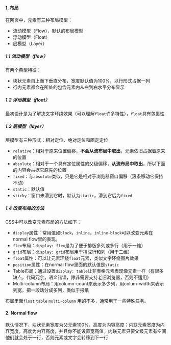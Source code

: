 #### 1. 布局

在网页中，元素有三种布局模型：

- 流动模型（Flow），默认的布局模型
- 浮动模型（Float）
- 层模型（Layer）

##### 1.1 流动模型（flow）

有两个典型特征：

- 块状元素自上而下垂直分布，宽度默认值为100%，以行形式占据一列
- 行内元素都会在所处的包含元素内从左到右水平分布显示

##### 1.2 浮动模型（float）

最初设计是为了解决文字环绕效果（可以理解`float`许多特性），`float`具有包裹性

##### 1.3 层模型（layer）

层模型有三种形式：相对定位、绝对定位和固定定位

- `relative`：相对于原来位置偏移，**不会从流布局中取出**，元素依旧占据着原来的位置
- `absolute`：相对于一个具有定位属性的父级偏移，**从流布局中取出**，所以下面的内容会占据它原先的位置
- `fixed`：与`absolute`类似，只是它是相对于浏览器窗口偏移（滚条移动它保持不动）
- `static`：默认值
- `sticky`：窗口未滑到它时，默认为`static`，滑到它后为`fixed`

##### 1.4 改变布局的方法

CSS中可以改变元素布局的方法如下：

- `display`属性：常用值如`block`，`inline`，`inline-block`可以改变元素在normal flow里的表现。
- `flex`布局：`display: flex`是为了便于排版多列或多行（用于一维）
- `grid`布局：`display: grid`布局用于排成行和列（用于二维）
- `float`属性：可以让元素环绕`float`元素，类似文字环绕图片效果
- `position`属性：在normal flow里面的默认值是`static`
- Table布局：通过设置`display: table`让非表格元素表现像元素一样（有很多缺点，代码冗余，语义错误，除非需要支持老旧浏览器，否则不适用）
- Multi-column布局：用column-count来表示多少列，用colum-width来表示列宽，把一段话分成多列，类似于报纸

布局里面`float` `table` `multi-column` 用的不多，通常用于一些特殊任务。

#### 2. Normal flow

默认情况下，块状元素宽度为父元素100%，高度为内容高度；内联元素宽度为内容宽度，高度为内容高度，并且你不能设置宽高值。内联元素只要父级元素有空间他们就会处于一行，否则元素或文字会转移到下一行